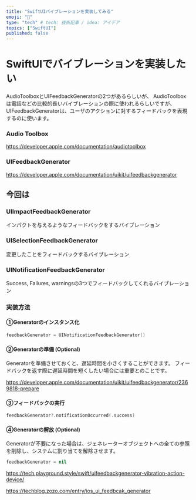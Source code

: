 ```yaml
---
title: "SwiftUIバイブレーションを実装してみる"
emoji: "🍣"
type: "tech" # tech: 技術記事 / idea: アイデア
topics: ["SwiftUI"]
published: false
---
```


# SwiftUIでバイブレーションを実装したい

AudioToolboxとUIFeedbackGeneratorの2つがあるらしいが、
AudioToolboxは電話などの比較的長いバイブレーションの際に使われるらしいですが、UIFeedbackGeneratorは、ユーザのアクションに対するフィードバックを表現するのに使います。

### Audio Toolbox
https://developer.apple.com/documentation/audiotoolbox

### UIFeedbackGenerator
https://developer.apple.com/documentation/uikit/uifeedbackgenerator


## 今回は

### UIImpactFeedbackGenerator
インパクトを与えるようなフィードバックをするバイブレーション

### UISelectionFeedbackGenerator
変更したことをフィードバックするバイブレーション

### UINotificationFeedbackGenerator
Success, Failures, warningsの3つでフィードバックしてくれるバイブレーション


### 実装方法

#### ①Generatorのインスタンス化
```swift
feedbackGenerator = UINotificationFeedbackGenerator()
```

#### ②Generatorの準備 (Optional)
Generatorを準備させておくと、遅延時間を小さくすることができます。
フィードバックを返す際に遅延時間を短くしたい場合には重要とのことです。

https://developer.apple.com/documentation/uikit/uifeedbackgenerator/2369818-prepare

#### ③フィードバックの実行
```swift
feedbackGenerator?.notificationOccurred(.success)
```

#### ④Generatorの解放 (Optional)

Generatorが不要になった場合は、ジェネレーターオブジェクトへの全ての参照を削除し、システムに割り当てを解除させます。

```swift
feedbackGenerator = nil
```

https://tech.playground.style/swift/uifeedbackgenerator-vibration-action-device/

https://techblog.zozo.com/entry/ios_ui_feedbcak_generator